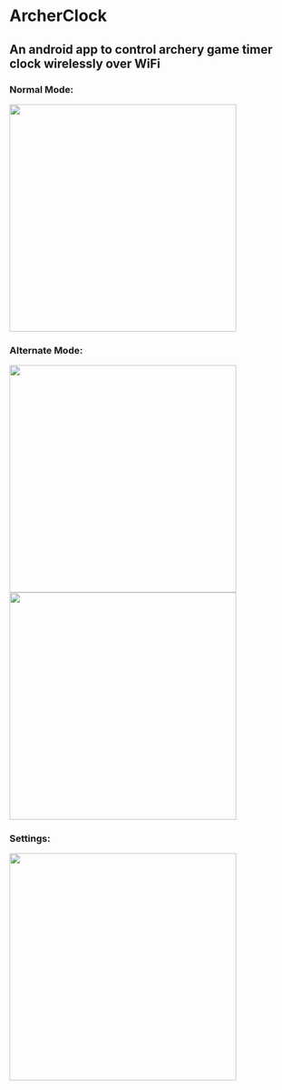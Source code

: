 <h1>ArcherClock</h1>
<h2>An android app to control archery game timer clock wirelessly over WiFi</h2>
<h3>Normal Mode: </h3>
<img src="Screenshot_2018-04-03-20-04-53.png" height="400"/> 
<h3>Alternate Mode:</h3> 
<img src="Screenshot_2018-04-03-20-05-36.png" height="400"/>
<img src="Screenshot_2018-04-03-20-05-29.png" height="400"/> 
<h3>Settings: </h3>
<img src="Screenshot_2018-04-03-20-05-43.png" height="400"/> 
